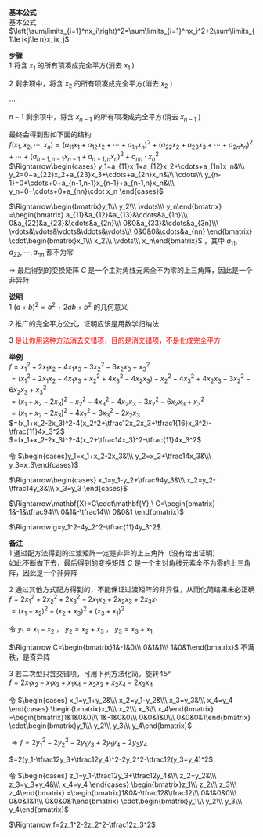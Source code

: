 **基本公式**  
基本公式 $\left(\sum\limits_{i=1}^nx_i\right)^2=\sum\limits_{i=1}^nx_i^2+2\sum\limits_{1\le i<j\le n}x_ix_j$  
  
**步骤**  
1 将含 $x_1$ 的所有项凑成完全平方(消去 $x_1$ )  
  
2 剩余项中，将含 $x_2$ 的所有项凑成完全平方(消去 $x_2$ )  
  
 $\cdots$  
  
 $n-1$  剩余项中，将含 $x_{n-1}$ 的所有项凑成完全平方(消去 $x_{n-1}$ )  
  
最终会得到形如下面的结构  
 $f(x_1,x_2,\cdots,x_n)=(a_{11}x_1+a_{12}x_2+\cdots+a_{1n}x_n)^2+(a_{22}x_2+a_{23}x_3+\cdots+a_{2n}x_n)^2+\cdots+(a_{n-1,n-1}x_{n-1}+a_{n-1,n}x_n)^2+a_{nn}\cdot x_n^2$  
 $\Rightarrow\begin{cases}  
y_1=a_{11}x_1+a_{12}x_2+\cdots+a_{1n}x_n&\\\  
y_2=0+a_{22}x_2+a_{23}x_3+\cdots+a_{2n}x_n&\\\  
\cdots\\\  
y_{n-1}=0+\cdots+0+a_{n-1,n-1}x_{n-1}+a_{n-1,n}x_n&\\\  
y_n=0+\cdots+0+a_{nn}\cdot x_n  
\end{cases}$  
  
 $\Rightarrow\begin{bmatrix}y_1\\\ y_2\\\ \vdots\\\ y_n\end{bmatrix}  
=\begin{bmatrix}  
a_{11}&a_{12}&a_{13}&\cdots&a_{1n}\\\  
0&a_{22}&a_{23}&\cdots&a_{2n}\\\  
0&0&a_{33}&\cdots&a_{3n}\\\  
\vdots&\vdots&\vdots&\ddots&\vdots\\\  
0&0&0&\cdots&a_{nn}  
\end{bmatrix}  
\cdot\begin{bmatrix}x_1\\\ x_2\\\ \vdots\\\ x_n\end{bmatrix}$ ，其中 $a_{11},a_{22},\cdots,a_{nn}$ 都不为零  
  
 $\Rightarrow$ 最后得到的变换矩阵 $C$ 是一个主对角线元素全不为零的上三角阵，因此是一个非异阵  
  
**说明**  
1  $(a+b)^2=a^2+2ab+b^2$ 的几何意义  
  
2 推广的完全平方公式，证明应该是用数学归纳法  
  
3 <font color=red>是让你用这种方法消去交错项，目的是消交错项，不是化成完全平方</font>  
  
**举例**  
 $f=x_1^2+2x_1x_2-4x_1x_3-3x_2^2-6x_2x_3+x_3^2$  
 $=(x_1^2+2x_1x_2-4x_1x_3+x_2^2+4x_3^2-4x_2x_3)-x_2^2-4x_3^2+4x_2x_3-3x_2^2-6x_2x_3+x_3^2$  
 $=(x_1+x_2-2x_3)^2-x_2^2-4x_3^2+4x_2x_3-3x_2^2-6x_2x_3+x_3^2$  
 $=(x_1+x_2-2x_3)^2-4x_2^2-3x_3^2-2x_2x_3$  
 $=(x_1+x_2-2x_3)^2-4(x_2^2+\tfrac12x_2x_3+\tfrac1{16}x_3^2)-\tfrac{11}4x_3^2$  
 $=(x_1+x_2-2x_3)^2-4(x_2+\tfrac14x_3)^2-\tfrac{11}4x_3^2$  
  
令 $\begin{cases}y_1=x_1+x_2-2x_3&\\\ y_2=x_2+\tfrac14x_3&\\\ y_3=x_3\end{cases}$  
  
 $\Rightarrow\begin{cases}  
x_1=y_1-y_2+\tfrac94y_3&\\\  
x_2=y_2-\tfrac14y_3&\\\  
x_3=y_3  
\end{cases}$  
  
 $\Rightarrow\mathbf{X}=C\cdot\mathbf{Y},\ C=\begin{bmatrix}  
1&-1&\tfrac94\\\ 0&1&-\tfrac14\\\ 0&0&1  
\end{bmatrix}$  
  
 $\Rightarrow g=y_1^2-4y_2^2-\tfrac{11}4y_3^2$  
  
**备注**  
1 通过配方法得到的过渡矩阵一定是非异的上三角阵（没有给出证明）  
如此不断做下去，最后得到的变换矩阵 $C$ 是一个主对角线元素全不为零的上三角阵，因此是一个非异阵  
  
2 通过其他方式配方得到的，不能保证过渡矩阵的非异性，从而化简结果未必正确  
 $f=2x_1^2+2x_2^2+2x_3^2-2x_1x_2+2x_2x_3+2x_3x_1$  
 $=(x_1-x_2)^2+(x_2+x_3)^2+(x_3+x_1)^2$  
  
令  $y_1=x_1-x_2$ ， $y_2=x_2+x_3$ ， $y_3=x_3+x_1$  
  
 $\Rightarrow C=\begin{bmatrix}1&-1&0\\\ 0&1&1\\\ 1&0&1\end{bmatrix}$ 不满秩，是奇异阵  
  
3 若二次型只含交错项，可用下列方法化简，旋转45°  
 $f=2x_1x_2-x_1x_3+x_1x_4-x_2x_3+x_2x_4-2x_3x_4$  
  
令 $\begin{cases}  
x_1=y_1+y_2&\\\ x_2=y_1-y_2&\\\ x_3=y_3&\\\ x_4=y_4  
\end{cases}  
\begin{bmatrix}x_1\\\ x_2\\\ x_3\\\ x_4\end{bmatrix}  
=\begin{bmatrix}1&1&0&0\\\ 1&-1&0&0\\\ 0&0&1&0\\\ 0&0&0&1\end{bmatrix}  
\cdot\begin{bmatrix}y_1\\\ y_2\\\ y_3\\\ y_4\end{bmatrix}$  
  
 $\Rightarrow f=2y_1^2-2y_2^2-2y_1y_3+2y_1y_4-2y_3y_4$  
  
 $=2(y_1-\tfrac12y_3+\tfrac12y_4)^2-2y_2^2-\tfrac12(y_3+y_4)^2$  
  
令 $\begin{cases}  
z_1=y_1-\tfrac12y_3+\tfrac12y_4&\\\ z_2=y_2&\\\ z_3=y_3+y_4&\\\ x_4=y_4  
\end{cases}  
\begin{bmatrix}z_1\\\ z_2\\\ z_3\\\ z_4\end{bmatrix}  
=\begin{bmatrix}1&0&-\tfrac12&\tfrac12\\\ 0&1&0&0\\\ 0&0&1&1\\\ 0&0&0&1\end{bmatrix}  
\cdot\begin{bmatrix}y_1\\\ y_2\\\ y_3\\\ y_4\end{bmatrix}$  
  
 $\Rightarrow f=2z_1^2-2z_2^2-\tfrac12z_3^2$  
